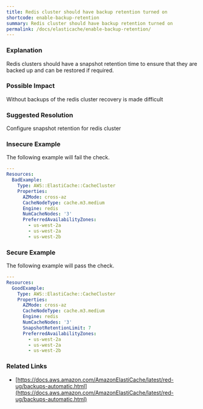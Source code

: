 ```yaml
---
title: Redis cluster should have backup retention turned on
shortcode: enable-backup-retention
summary: Redis cluster should have backup retention turned on 
permalink: /docs/elasticache/enable-backup-retention/
---
```


### Explanation

Redis clusters should have a snapshot retention time to ensure that they are backed up and can be restored if required.

### Possible Impact
Without backups of the redis cluster recovery is made difficult

### Suggested Resolution
Configure snapshot retention for redis cluster


### Insecure Example

The following example will fail the  check.

```yaml
---
Resources:
  BadExample:
    Type: AWS::ElastiCache::CacheCluster
    Properties:
      AZMode: cross-az
      CacheNodeType: cache.m3.medium
      Engine: redis
      NumCacheNodes: '3'
      PreferredAvailabilityZones:
        - us-west-2a
        - us-west-2a
        - us-west-2b 

```



### Secure Example

The following example will pass the  check.

```yaml
---
Resources:
  GoodExample:
    Type: AWS::ElastiCache::CacheCluster
    Properties:
      AZMode: cross-az
      CacheNodeType: cache.m3.medium
      Engine: redis
      NumCacheNodes: '3'
      SnapshotRetentionLimit: 7
      PreferredAvailabilityZones:
        - us-west-2a
        - us-west-2a
        - us-west-2b 

```




### Related Links


- [https://docs.aws.amazon.com/AmazonElastiCache/latest/red-ug/backups-automatic.html](https://docs.aws.amazon.com/AmazonElastiCache/latest/red-ug/backups-automatic.html)



